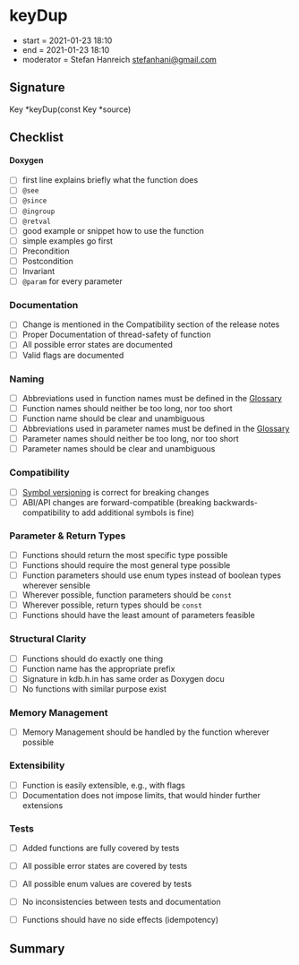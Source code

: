 # keyDup

- start = 2021-01-23 18:10
- end = 2021-01-23 18:10
- moderator = Stefan Hanreich <stefanhani@gmail.com>


## Signature
Key *keyDup(const Key *source)

## Checklist

#### Doxygen

- [ ] first line explains briefly what the function does
- [ ] `@see`
- [ ] `@since`
- [ ] `@ingroup`
- [ ] `@retval`
- [ ] good example or snippet how to use the function
- [ ] simple examples go first
- [ ] Precondition
- [ ] Postcondition
- [ ] Invariant
- [ ] `@param` for every parameter

### Documentation

- [ ] Change is mentioned in the Compatibility section of the release notes
- [ ] Proper Documentation of thread-safety of function
- [ ] All possible error states are documented
- [ ] Valid flags are documented

### Naming

- [ ] Abbreviations used in function names must be defined in the
      [Glossary](/doc/help/elektra-glossary.md)
- [ ] Function names should neither be too long, nor too short
- [ ] Function name should be clear and unambiguous
- [ ] Abbreviations used in parameter names must be defined in the
      [Glossary](/doc/help/elektra-glossary.md)
- [ ] Parameter names should neither be too long, nor too short
- [ ] Parameter names should be clear and unambiguous

### Compatibility

- [ ] [Symbol versioning](/doc/dev/symbol-versioning.md)
      is correct for breaking changes
- [ ] ABI/API changes are forward-compatible (breaking backwards-compatibility
      to add additional symbols is fine)

### Parameter & Return Types

- [ ] Functions should return the most specific type possible
- [ ] Functions should require the most general type possible
- [ ] Function parameters should use enum types instead of boolean types
      wherever sensible
- [ ] Wherever possible, function parameters should be `const`
- [ ] Wherever possible, return types should be `const`
- [ ] Functions should have the least amount of parameters feasible

### Structural Clarity

- [ ] Functions should do exactly one thing
- [ ] Function name has the appropriate prefix
- [ ] Signature in kdb.h.in has same order as Doxygen docu
- [ ] No functions with similar purpose exist

### Memory Management

- [ ] Memory Management should be handled by the function wherever possible

### Extensibility

- [ ] Function is easily extensible, e.g., with flags
- [ ] Documentation does not impose limits, that would hinder further extensions

### Tests

- [ ] Added functions are fully covered by tests
- [ ] All possible error states are covered by tests
- [ ] All possible enum values are covered by tests
- [ ] No inconsistencies between tests and documentation
- [ ] Functions should have no side effects (idempotency)


## Summary
